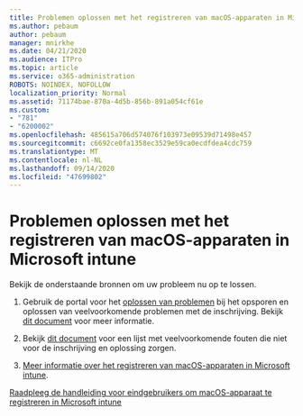 ```yaml
---
title: Problemen oplossen met het registreren van macOS-apparaten in Microsoft intune
ms.author: pebaum
author: pebaum
manager: mnirkhe
ms.date: 04/21/2020
ms.audience: ITPro
ms.topic: article
ms.service: o365-administration
ROBOTS: NOINDEX, NOFOLLOW
localization_priority: Normal
ms.assetid: 71174bae-870a-4d5b-856b-891a054cf61e
ms.custom:
- "781"
- "6200002"
ms.openlocfilehash: 485615a706d574076f103973e09539d71498e457
ms.sourcegitcommit: c6692ce0fa1358ec3529e59ca0ecdfdea4cdc759
ms.translationtype: MT
ms.contentlocale: nl-NL
ms.lasthandoff: 09/14/2020
ms.locfileid: "47699802"
---
```

# <a name="troubleshoot-issues-with-enrolling-macos-devices-in-microsoft-intune"></a>Problemen oplossen met het registreren van macOS-apparaten in Microsoft intune

Bekijk de onderstaande bronnen om uw probleem nu op te lossen.
  
1. Gebruik de portal voor het [oplossen van problemen](https://devicemanagement.microsoft.com/#blade/Microsoft_Intune_DeviceSettings/TroubleshootBlade) bij het opsporen en oplossen van veelvoorkomende problemen met de inschrijving. Bekijk [dit document](https://docs.microsoft.com/intune/help-desk-operators) voor meer informatie.

2. Bekijk [dit document](https://docs.microsoft.com/intune-classic/troubleshoot/troubleshoot-device-enrollment-in-intune) voor een lijst met veelvoorkomende fouten die niet voor de inschrijving en oplossing zorgen.

3. [Meer informatie over het registreren van macOS-apparaten in Microsoft intune](https://docs.microsoft.com/intune/macos-enroll).

[Raadpleeg de handleiding voor eindgebruikers om macOS-apparaat te registreren in Microsoft intune](https://docs.microsoft.com/intune-user-help/enroll-your-device-in-intune-macos-cp)
  